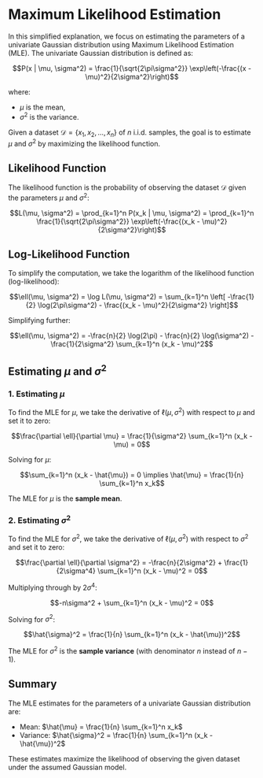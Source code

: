 # Maximum Likelihood Estimation

In this simplified explanation, we focus on estimating the parameters of a univariate Gaussian distribution using Maximum Likelihood Estimation (MLE). The univariate Gaussian distribution is defined as:

$$P(x | \mu, \sigma^2) = \frac{1}{\sqrt{2\pi\sigma^2}} \exp\left(-\frac{(x - \mu)^2}{2\sigma^2}\right)$$

where:
- $\mu$ is the mean,
- $\sigma^2$ is the variance.

Given a dataset $\mathcal{D} = \{x_1, x_2, \dots, x_n\}$ of $n$ i.i.d. samples, the goal is to estimate $\mu$ and $\sigma^2$ by maximizing the likelihood function.

## Likelihood Function

The likelihood function is the probability of observing the dataset $\mathcal{D}$ given the parameters $\mu$ and $\sigma^2$:

$$L(\mu, \sigma^2) = \prod_{k=1}^n P(x_k | \mu, \sigma^2) = \prod_{k=1}^n \frac{1}{\sqrt{2\pi\sigma^2}} \exp\left(-\frac{(x_k - \mu)^2}{2\sigma^2}\right)$$

## Log-Likelihood Function

To simplify the computation, we take the logarithm of the likelihood function (log-likelihood):

$$\ell(\mu, \sigma^2) = \log L(\mu, \sigma^2) = \sum_{k=1}^n \left[ -\frac{1}{2} \log(2\pi\sigma^2) - \frac{(x_k - \mu)^2}{2\sigma^2} \right]$$

Simplifying further:

$$\ell(\mu, \sigma^2) = -\frac{n}{2} \log(2\pi) - \frac{n}{2} \log(\sigma^2) - \frac{1}{2\sigma^2} \sum_{k=1}^n (x_k - \mu)^2$$

## Estimating $\mu$ and $\sigma^2$

### 1. Estimating $\mu$

To find the MLE for $\mu$, we take the derivative of $\ell(\mu, \sigma^2)$ with respect to $\mu$ and set it to zero:

$$\frac{\partial \ell}{\partial \mu} = \frac{1}{\sigma^2} \sum_{k=1}^n (x_k - \mu) = 0$$

Solving for $\mu$:

$$\sum_{k=1}^n (x_k - \hat{\mu}) = 0 \implies \hat{\mu} = \frac{1}{n} \sum_{k=1}^n x_k$$

The MLE for $\mu$ is the **sample mean**.

### 2. Estimating $\sigma^2$

To find the MLE for $\sigma^2$, we take the derivative of $\ell(\mu, \sigma^2)$ with respect to $\sigma^2$ and set it to zero:

$$\frac{\partial \ell}{\partial \sigma^2} = -\frac{n}{2\sigma^2} + \frac{1}{2\sigma^4} \sum_{k=1}^n (x_k - \mu)^2 = 0$$

Multiplying through by $2\sigma^4$:

$$-n\sigma^2 + \sum_{k=1}^n (x_k - \mu)^2 = 0$$

Solving for $\sigma^2$:

$$\hat{\sigma}^2 = \frac{1}{n} \sum_{k=1}^n (x_k - \hat{\mu})^2$$

The MLE for $\sigma^2$ is the **sample variance** (with denominator $n$ instead of $n-1$).

## Summary

The MLE estimates for the parameters of a univariate Gaussian distribution are:
- Mean: $\hat{\mu} = \frac{1}{n} \sum_{k=1}^n x_k$
- Variance: $\hat{\sigma}^2 = \frac{1}{n} \sum_{k=1}^n (x_k - \hat{\mu})^2$

These estimates maximize the likelihood of observing the given dataset under the assumed Gaussian model.